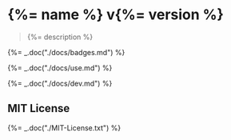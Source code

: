 # {%= name %} v{%= version %}

> {%= description %}

{%= _.doc("./docs/badges.md") %}

{%= _.doc("./docs/use.md") %}

{%= _.doc("./docs/dev.md") %}

## MIT License

{%= _.doc("./MIT-License.txt") %}
